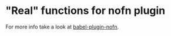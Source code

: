 # "Real" functions for nofn plugin

For more info take a look at [babel-plugin-nofn](https://www.npmjs.com/package/babel-plugin-nofn).
